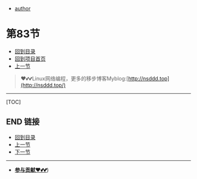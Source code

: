 + [author](https://github.com/3293172751)
# 第83节
+ [回到目录](../README.md)
+ [回到项目首页](../../README.md)
+ [上一节](82.md)
> ❤️💕💕Linux网络编程，更多的移步博客Myblog:[http://nsddd.top](http://nsddd.top/)
---
[TOC]





## END 链接
+ [回到目录](../README.md)
+ [上一节](82.md)
+ [下一节](84.md)
---
+ [**参与贡献❤️💕💕**](https://nsddd.top/archives/contributors))